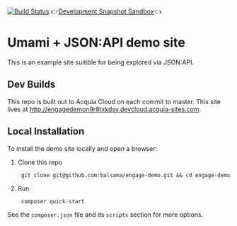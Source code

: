 [![Build Status](https://travis-ci.org/balsama/engage-demo.svg?branch=master)](https://travis-ci.org/balsama/engage-demo)
👉[Development Snapshot Sandbox](http://engagedemon9r8txkdsy.devcloud.acquia-sites.com/AH_VIEW)👈
# Umami + JSON:API demo site 

This is an example site suitible for being explored via JSON:API.

## Dev Builds
This repo is built out to Acquia Cloud on each commit to master. This site lives
at http://engagedemon9r8txkdsy.devcloud.acquia-sites.com. 

## Local Installation
To install the demo site locally and open a browser:

1. Clone this repo

        git clone git@github.com:balsama/engage-demo.git && cd engage-demo

2. Run

        composer quick-start
        
See the `composer.json` file and its `scripts` section for more options.

[default_content_documentation]: https://www.drupal.org/docs/8/modules/default-content "Documentation on using the Default Content Drupal module"
[demo_script]: https://docs.google.com/document/d/1MxBCYkDar-fAVjm8hOgwmPQpoWchOw-V_yHFeqWD7Ns/edit?usp=sharing "Acquia Engage 2018 Simplicity Demo"

